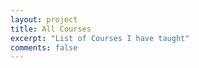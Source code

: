 ```yaml
---
layout: project
title: All Courses
excerpt: "List of Courses I have taught"
comments: false
---
```

